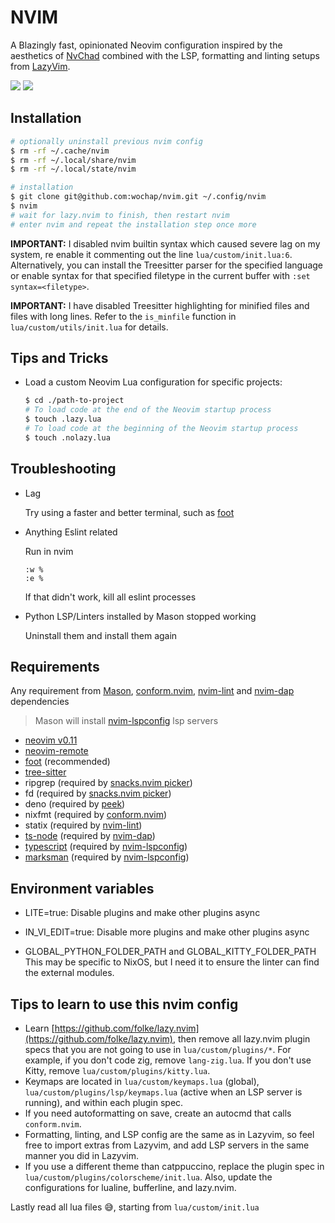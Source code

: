 # NVIM

A Blazingly fast, opinionated Neovim configuration inspired by the aesthetics of [NvChad](https://github.com/NvChad/NvChad) combined with the LSP, formatting and linting setups from [LazyVim](https://github.com/LazyVim/LazyVim).

![](https://i.imgur.com/ngNTSvS.png)
![](https://i.imgur.com/4mYz0I4.png)

## Installation

```sh
# optionally uninstall previous nvim config
$ rm -rf ~/.cache/nvim
$ rm -rf ~/.local/share/nvim
$ rm -rf ~/.local/state/nvim

# installation
$ git clone git@github.com:wochap/nvim.git ~/.config/nvim
$ nvim
# wait for lazy.nvim to finish, then restart nvim
# enter nvim and repeat the installation step once more
```

**IMPORTANT:** I disabled nvim builtin syntax which caused severe lag on my system, re enable it commenting out the line `lua/custom/init.lua:6`. Alternatively, you can install the Treesitter parser for the specified language or enable syntax for that specified filetype in the current buffer with `:set syntax=<filetype>`.

**IMPORTANT:** I have disabled Treesitter highlighting for minified files and files with long lines. Refer to the `is_minfile` function in `lua/custom/utils/init.lua` for details.

## Tips and Tricks

- Load a custom Neovim Lua configuration for specific projects:

  ```sh
  $ cd ./path-to-project
  # To load code at the end of the Neovim startup process
  $ touch .lazy.lua
  # To load code at the beginning of the Neovim startup process
  $ touch .nolazy.lua
  ```

## Troubleshooting

- Lag

  Try using a faster and better terminal, such as [foot](https://codeberg.org/dnkl/foot)

- Anything Eslint related

  Run in nvim

  ```
  :w %
  :e %
  ```

  If that didn't work, kill all eslint processes

- Python LSP/Linters installed by Mason stopped working

  Uninstall them and install them again

## Requirements

Any requirement from [Mason](https://github.com/mason-org/mason.nvim#requirements), [conform.nvim](https://github.com/stevearc/conform.nvim), [nvim-lint](https://github.com/mfussenegger/nvim-lint) and [nvim-dap](https://github.com/mfussenegger/nvim-dap) dependencies

> Mason will install [nvim-lspconfig](https://github.com/neovim/nvim-lspconfig) lsp servers

- [neovim v0.11](https://github.com/neovim/neovim)
- [neovim-remote](https://github.com/mhinz/neovim-remote)
- [foot](https://codeberg.org/dnkl/foot) (recommended)
- [tree-sitter](https://github.com/tree-sitter/tree-sitter)
- ripgrep (required by [snacks.nvim picker](https://github.com/folke/snacks.nvim/blob/main/docs/picker.md))
- fd (required by [snacks.nvim picker](https://github.com/folke/snacks.nvim/blob/main/docs/picker.md))
- deno (required by [peek](https://github.com/toppair/peek.nvim))
- nixfmt (required by [conform.nvim](https://github.com/stevearc/conform.nvim))
- statix (required by [nvim-lint](https://github.com/mfussenegger/nvim-lint))
- [ts-node](https://www.npmjs.com/package/ts-node) (required by [nvim-dap](https://github.com/mfussenegger/nvim-dap))
- [typescript](https://www.npmjs.com/package/typescript) (required by [nvim-lspconfig](https://github.com/neovim/nvim-lspconfig))
- [marksman](https://github.com/artempyanykh/marksman) (required by [nvim-lspconfig](https://github.com/neovim/nvim-lspconfig))

## Environment variables

- LITE=true:
  Disable plugins and make other plugins async

- IN_VI_EDIT=true:
  Disable more plugins and make other plugins async

- GLOBAL_PYTHON_FOLDER_PATH and GLOBAL_KITTY_FOLDER_PATH
  This may be specific to NixOS, but I need it to ensure the linter can find the external modules.

## Tips to learn to use this nvim config

- Learn [https://github.com/folke/lazy.nvim](https://github.com/folke/lazy.nvim), then remove all lazy.nvim plugin specs that you are not going to use in `lua/custom/plugins/*`. For example, if you don't code zig, remove `lang-zig.lua`. If you don't use Kitty, remove `lua/custom/plugins/kitty.lua`.
- Keymaps are located in `lua/custom/keymaps.lua` (global), `lua/custom/plugins/lsp/keymaps.lua` (active when an LSP server is running), and within each plugin spec.
- If you need autoformatting on save, create an autocmd that calls `conform.nvim`.
- Formatting, linting, and LSP config are the same as in Lazyvim, so feel free to import extras from Lazyvim, and add LSP servers in the same manner you did in Lazyvim.
- If you use a different theme than catppuccino, replace the plugin spec in `lua/custom/plugins/colorscheme/init.lua`. Also, update the configurations for lualine, bufferline, and lazy.nvim.

Lastly read all lua files 😅, starting from `lua/custom/init.lua`
